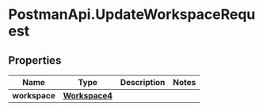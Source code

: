 # PostmanApi.UpdateWorkspaceRequest

## Properties

Name | Type | Description | Notes
------------ | ------------- | ------------- | -------------
**workspace** | [**Workspace4**](Workspace4.md) |  | 



